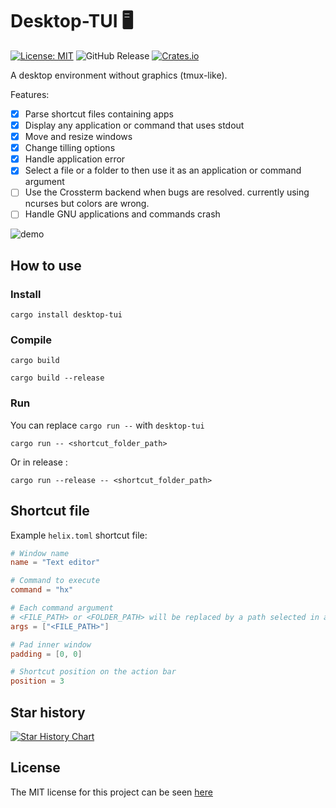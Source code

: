 Desktop-TUI 🖥️
===

[![License: MIT](https://img.shields.io/badge/License-MIT-yellow.svg)](https://opensource.org/licenses/MIT)
![GitHub Release](https://img.shields.io/github/v/release/julien-cpsn/desktop-tui?link=https%3A%2F%2Fgithub.com%2FJulien-cpsn%2Fdesktop-tuiC%2Freleases%2Flatest)
[![Crates.io](https://repology.org/badge/version-for-repo/crates_io/desktop-tui.svg)](https://crates.io/crates/desktop-tui)

A desktop environment without graphics (tmux-like).

Features:
- [x] Parse shortcut files containing apps
- [x] Display any application or command that uses stdout
- [x] Move and resize windows
- [x] Change tilling options
- [x] Handle application error
- [x] Select a file or a folder to then use it as an application or command argument
- [ ] Use the Crossterm backend when bugs are resolved. currently using ncurses but colors are wrong.
- [ ] Handle GNU applications and commands crash

![demo](./demo.gif)

## How to use

### Install

```shell
cargo install desktop-tui
```

### Compile

```shell
cargo build
```

```shell
cargo build --release
```

### Run

You can replace `cargo run --` with `desktop-tui`

```shell
cargo run -- <shortcut_folder_path>
```

Or in release :

```shell
cargo run --release -- <shortcut_folder_path>
```

## Shortcut file

Example `helix.toml` shortcut file:

```toml
# Window name
name = "Text editor"

# Command to execute
command = "hx"

# Each command argument
# <FILE_PATH> or <FOLDER_PATH> will be replaced by a path selected in a dialog
args = ["<FILE_PATH>"]

# Pad inner window
padding = [0, 0]

# Shortcut position on the action bar
position = 3
```

## Star history

<a href="https://www.star-history.com/#julien-cpsn/desktop-tui&Date">
 <picture>
   <source media="(prefers-color-scheme: dark)" srcset="https://api.star-history.com/svg?repos=julien-cpsn/desktop-tui&type=Date&theme=dark" />
   <source media="(prefers-color-scheme: light)" srcset="https://api.star-history.com/svg?repos=julien-cpsn/desktop-tui&type=Date" />
   <img alt="Star History Chart" src="https://api.star-history.com/svg?repos=julien-cpsn/desktop-tui&type=Date" />
 </picture>
</a>

## License

The MIT license for this project can be seen [here](./LICENSE)
